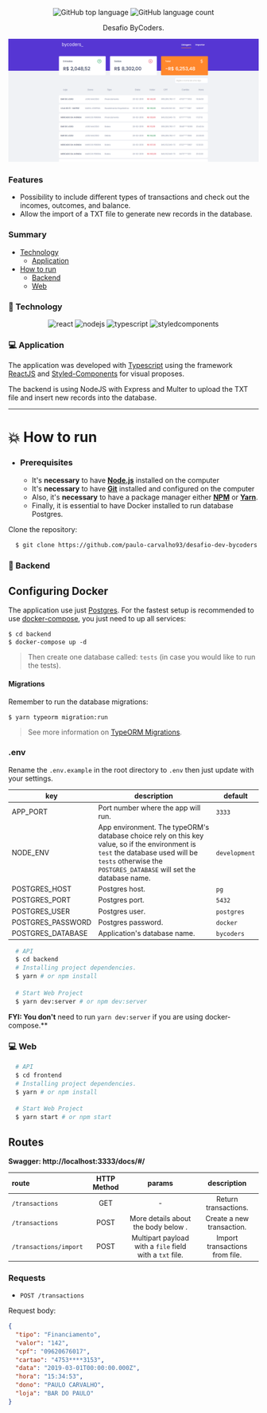 <div align="center">

<p align="center">
  <img alt="GitHub top language" src="https://img.shields.io/github/languages/top/paulo-carvalho93/desafio-dev-bycoders">
  <img alt="GitHub language count" src="https://img.shields.io/github/languages/count/paulo-carvalho93/desafio-dev-bycoders">
</p>

Desafio ByCoders.


<p align="center">
  <img alt="screenshot" width="650px" src="./.github/assets/bycoders_challenge.png" />
<p>

</div>

### Features

- Possibility to include different types of transactions and check out the incomes, outcomes, and balance.
- Allow the import of a TXT file to generate new records in the database.

### Summary

- [Technology](#rocket-technology)
  - [Application](#computer-web)
- [How to run](#boom-how-to-run)
  - [Backend](#hammer-backend)
  - [Web](#computer-web-1)


### :rocket: Technology

<div align="center">

![react](https://img.shields.io/badge/react-61dafb?&logoColor=000&style=for-the-badge&logo=react)
![nodejs](https://img.shields.io/badge/node.js-339933?&logoColor=FFF&style=for-the-badge&logo=node.js)
![typescript](https://img.shields.io/badge/typescript-007acc?&logoColor=FFF&style=for-the-badge&logo=typescript)
![styledcomponents](https://img.shields.io/badge/styled_components-DB7093?&logoColor=FFF&style=for-the-badge&logo=styled-components)
</div>


### :computer: Application

The application was developed with [Typescript](https://www.typescriptlang.org/) using the framework [ReactJS](https://reactjs.org/) and [Styled-Components](https://styled-components.com/) for visual proposes.

The backend is using NodeJS with Express and Multer to upload the TXT file and insert new records into the database.

---

# :boom: How to run

- ### **Prerequisites**

  - It's **necessary** to have **[Node.js](https://nodejs.org/en/)** installed on the computer
  - It's **necessary** to have **[Git](https://git-scm.com/)** installed and configured on the computer
  - Also, it's **necessary** to have a package manager either **[NPM](https://www.npmjs.com/)** or **[Yarn](https://yarnpkg.com/)**.
  - Finally, it is essential to have Docker installed to run database Postgres.


Clone the repository:

```sh
  $ git clone https://github.com/paulo-carvalho93/desafio-dev-bycoders.git
```


### :hammer: Backend

## Configuring Docker
The application use just [Postgres](https://www.postgresql.org/).  For the fastest setup is recommended to use [docker-compose](https://docs.docker.com/compose/), you just need to up all services:

```
$ cd backend
$ docker-compose up -d
```

> Then create one database called: `tests` (in case you would like to run the tests).

#### Migrations
Remember to run the database migrations:
```
$ yarn typeorm migration:run
```
> See more information on [TypeORM Migrations](https://typeorm.io/#/migrations).


### .env
Rename the `.env.example` in the root directory to `.env` then just update with your settings.

|key|description|default
|---|---|---
|APP_PORT|Port number where the app will run.|`3333`
|NODE_ENV|App environment. The typeORM's database choice rely on this key value, so if the environment is `test` the database used will be `tests` otherwise the `POSTGRES_DATABASE` will set the database name.|`development`
|POSTGRES_HOST|Postgres host.|`pg`
|POSTGRES_PORT|Postgres port.|`5432`
|POSTGRES_USER|Postgres user.| `postgres`
|POSTGRES_PASSWORD|Postgres password.| `docker`
|POSTGRES_DATABASE|Application's database name.| `bycoders`

```sh
  # API
  $ cd backend
  # Installing project dependencies.
  $ yarn # or npm install

  # Start Web Project
  $ yarn dev:server # or npm dev:server
```

**FYI: You don't** need to run ```yarn dev:server``` if you are using docker-compose.**

### :computer: Web

```sh
  # API
  $ cd frontend
  # Installing project dependencies.
  $ yarn # or npm install

  # Start Web Project
  $ yarn start # or npm start
```


## Routes
**Swagger: http://localhost:3333/docs/#/**

|route|HTTP Method|params|description
|:---|:---:|:---:|:---:
|`/transactions`|GET| - |Return transactions.
|`/transactions`|POST|More details about the body below .|Create a new transaction.
|`/transactions/import`|POST|Multipart payload with a `file` field with a `txt` file.|Import transactions from file.

### Requests
* `POST /transactions`

Request body:
```json
{
  "tipo": "Financiamento",
  "valor": "142",
  "cpf": "09620676017",
  "cartao": "4753****3153",
  "data": "2019-03-01T00:00:00.000Z",
  "hora": "15:34:53",
  "dono": "PAULO CARVALHO",
  "loja": "BAR DO PAULO"
}
```



